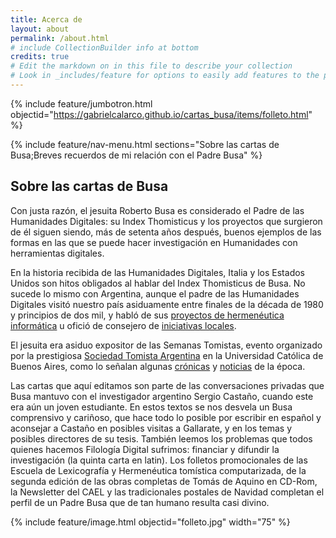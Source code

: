 ```yaml
---
title: Acerca de
layout: about
permalink: /about.html
# include CollectionBuilder info at bottom
credits: true
# Edit the markdown on in this file to describe your collection
# Look in _includes/feature for options to easily add features to the page
---
```


{% include feature/jumbotron.html objectid="https://gabrielcalarco.github.io/cartas_busa/items/folleto.html" %} 

{% include feature/nav-menu.html sections="Sobre las cartas de Busa;Breves recuerdos de mi relación con el Padre Busa" %}

## Sobre las cartas de Busa

Con justa razón, el jesuita Roberto Busa es considerado el Padre de las Humanidades Digitales: su Index Thomisticus y los proyectos que surgieron de él siguen siendo, más de setenta años después, buenos ejemplos de las formas en las que se puede hacer investigación en Humanidades con herramientas digitales.

En la historia recibida de las Humanidades Digitales, Italia y los Estados Unidos son hitos obligados al hablar del Index Thomisticus de Busa. No sucede lo mismo con Argentina, aunque el padre de las Humanidades Digitales visitó nuestro país asiduamente entre finales de la década de 1980 y principios de dos mil, y habló de sus [proyectos de hermenéutica informática](https://drive.google.com/file/d/1POyTjtksVGGugQk3zOU_mRUaNhSg_dJQ/view?usp=sharing) u ofició de consejero de [iniciativas locales](https://www.aacademica.org/mela.bosch/2.pdf).

El jesuita era asiduo expositor de las Semanas Tomistas, evento organizado por la prestigiosa [Sociedad Tomista Argentina](http://www.sta.org.ar/cms/index.php/eventos/semana-tomista) en la Universidad Católica de Buenos Aires, como lo señalan algunas [crónicas](https://drive.google.com/file/d/1JoS2rkJy-oQ_PHA6HkChMZUwsUifTga4/view?usp=sharing) y [noticias](https://drive.google.com/file/d/1lEXmSjhDhE_DvfBNBRgMtCUSeaWj5k5N/view?usp=sharing) de la época.

Las cartas que aquí editamos son parte de las conversaciones privadas que Busa mantuvo con el investigador argentino Sergio Castaño, cuando este era aún un joven estudiante. En estos textos se nos desvela un Busa comprensivo y cariñoso, que hace todo lo posible por escribir en español y aconsejar a Castaño en posibles visitas a Gallarate, y en los temas y posibles directores de su tesis. También leemos los problemas que todos quienes hacemos Filología Digital sufrimos: financiar y difundir la investigación (la quinta carta en latin). Los folletos promocionales de las Escuela de Lexicografía y Hermenéutica tomística computarizada, de la segunda edición de las obras completas de Tomás de Aquino en CD-Rom, la Newsletter del CAEL y las tradicionales postales de Navidad completan el perfil de un Padre Busa que de tan humano resulta casi divino.


{% include feature/image.html objectid="folleto.jpg" width="75" %} 

